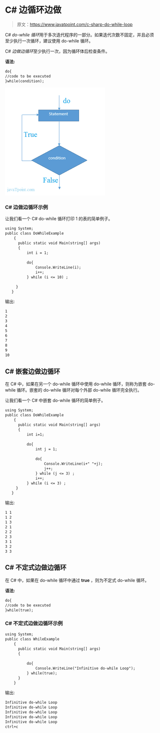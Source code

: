 # C# 边循环边做

> 原文：<https://www.javatpoint.com/c-sharp-do-while-loop>

C# *do-while 循环*用于多次迭代程序的一部分。如果迭代次数不固定，并且必须至少执行一次循环，建议使用 do-while 循环。

C# *边做边循环*至少执行一次，因为循环体后检查条件。

**语法:**

```
do{
//code to be executed
}while(condition);

```

![flowchart of do while loop in C#](img/83e58cc5626ff5a1ca970d404d98841c.png)

### C# 边做边循环示例

让我们看一个 C# do-while 循环打印 1 的表的简单例子。

```
using System;
public class DoWhileExample
    {
      public static void Main(string[] args)
      {
          int i = 1;

          do{
              Console.WriteLine(i);
              i++;
          } while (i <= 10) ;

     }
   }

```

输出:

```
1
2
3
4
5
6
7
8
9
10

```

## C# 嵌套边做边循环

在 C# 中，如果在另一个 do-while 循环中使用 do-while 循环，则称为嵌套 do-while 循环。嵌套的 do-while 循环对每个外部 do-while 循环完全执行。

让我们看一个 C# 中嵌套 do-while 循环的简单例子。

```
using System;
public class DoWhileExample
    {
      public static void Main(string[] args)
      {
          int i=1;  

          do{
              int j = 1;

              do{
                  Console.WriteLine(i+" "+j);
                  j++;
              } while (j <= 3) ;
              i++;
          } while (i <= 3) ;  
     }
   }

```

输出:

```
1 1
1 2
1 3
2 1
2 2 
2 3
3 1
3 2
3 3

```

## C# 不定式边做边循环

在 C# 中，如果在 do-while 循环中通过 **true** ，则为不定式 do-while 循环。

**语法:**

```
do{
//code to be executed
}while(true);

```

### C# 不定式边做边循环示例

```
using System;
public class WhileExample
    {
      public static void Main(string[] args)
      {

          do{
              Console.WriteLine("Infinitive do-while Loop");
          } while(true); 
      }
    }

```

输出:

```
Infinitive do-while Loop 
Infinitive do-while Loop
Infinitive do-while Loop
Infinitive do-while Loop
Infinitive do-while Loop
ctrl+c

```